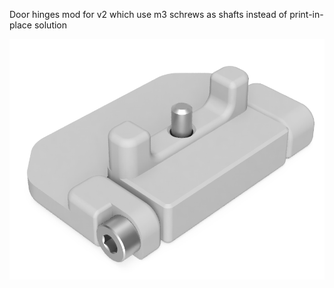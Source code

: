 Door hinges mod for v2 which use m3 schrews as shafts instead of print-in-place solution

![Image of Hinges](./Door%20Hinges%20mod%20with%20M3%2035mm.png)
